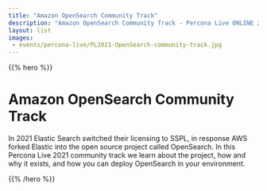 ```yaml
---
title: "Amazon OpenSearch Community Track"
description: "Amazon OpenSearch Community Track - Percona Live ONLINE 2021 - In 2021 Elastic Search switched their licensing to SSPL, in response AWS forked Elastic into the open source project called OpenSearch. In this Percona Live 2021 community track we learn about the project, how and why it exists, and how you can deploy OpenSearch in your environment."
layout: list
images:
 - events/percona-live/PL2021-OpenSearch-community-track.jpg
---
```


{{% hero %}}

# Amazon OpenSearch Community Track

In 2021 Elastic Search switched their licensing to SSPL, in response AWS forked Elastic into the open source project called OpenSearch. In this Percona Live 2021 community track we learn about the project, how and why it exists, and how you can deploy OpenSearch in your environment.

{{% /hero %}}

